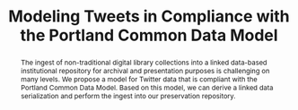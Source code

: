 ---
abstract: 'The ingest of non-traditional digital library collections into a linked
  data-based institutional repository for archival and presentation purposes is challenging
  on many levels. We

  propose a model for Twitter data that is compliant with the Portland Common Data
  Model. Based on this model, we

  can derive a linked data serialization and perform the ingest into our preservation
  repository.'
creators:
- Klein, Martin
- Clarke, Kevin
date: null
document_url: https://services.phaidra.univie.ac.at/api/object/o:429592/download
grand_parent: iPRES
institutions: []
keywords:
- twitter
- portland common data model
- fedora
landing_page_url: https://phaidra.univie.ac.at/o:429592
language: eng
layout: publication
license: CC BY 4.0 International
notes_url: null
parent: iPRES 2015
presentation_url: null
size: 175954
source_name: iPRES
title: Modeling Tweets in Compliance with the Portland Common Data Model
type: paper
year: 2015
---
